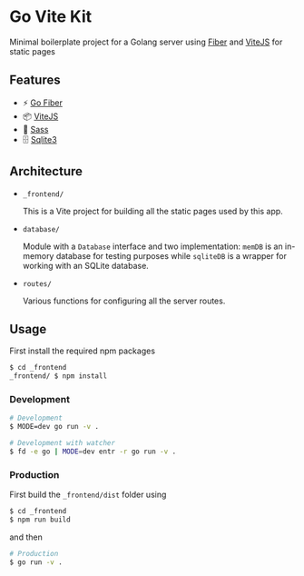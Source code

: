 # Go Vite Kit

Minimal boilerplate project for a Golang server using [Fiber](https://github.com/gofiber/fiber) and [ViteJS](https://vitejs.dev/) for static pages

## Features

-   ⚡️ [Go Fiber](https://github.com/gofiber/fiber)
-   📦 [ViteJS](http://vitejs.dev/)
-   🎨 [Sass](https://sass-lang.com/)
-   🗄️ [Sqlite3](https://github.com/mattn/go-sqlite3)

## Architecture

-   `_frontend/`

    This is a Vite project for building all the static pages used by this app.

-   `database/`

    Module with a `Database` interface and two implementation: `memDB` is an in-memory database for testing purposes while `sqliteDB` is a wrapper for working with an SQLite database.

-   `routes/`

    Various functions for configuring all the server routes.

## Usage

First install the required npm packages

```bash
$ cd _frontend
_frontend/ $ npm install
```

### Development

```bash
# Development
$ MODE=dev go run -v .

# Development with watcher
$ fd -e go | MODE=dev entr -r go run -v .
```

### Production

First build the `_frontend/dist` folder using

```bash
$ cd _frontend
$ npm run build
```

and then

```bash
# Production
$ go run -v .
```
